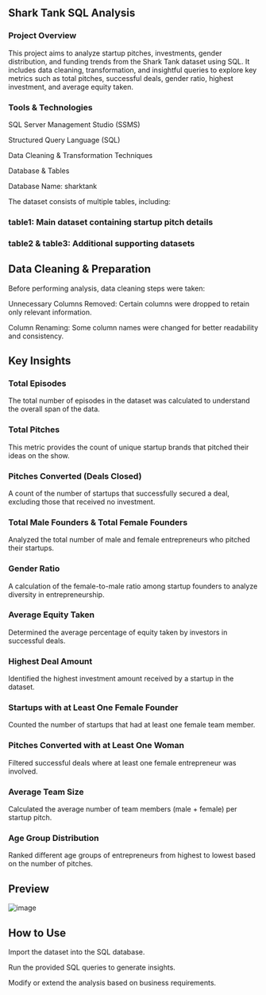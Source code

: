 ## Shark Tank SQL Analysis

### Project Overview

This project aims to analyze startup pitches, investments, gender distribution, and funding trends from the Shark Tank dataset using SQL. It includes data cleaning, transformation, and insightful queries to explore key metrics such as total pitches, successful deals, gender ratio, highest investment, and average equity taken.

### Tools & Technologies

SQL Server Management Studio (SSMS)

Structured Query Language (SQL)

Data Cleaning & Transformation Techniques

Database & Tables

Database Name: sharktank

The dataset consists of multiple tables, including:

### table1: Main dataset containing startup pitch details

### table2 & table3: Additional supporting datasets

## Data Cleaning & Preparation

Before performing analysis, data cleaning steps were taken:

Unnecessary Columns Removed: Certain columns were dropped to retain only relevant information.

Column Renaming: Some column names were changed for better readability and consistency.

## Key Insights

### Total Episodes

The total number of episodes in the dataset was calculated to understand the overall span of the data.

### Total Pitches

This metric provides the count of unique startup brands that pitched their ideas on the show.

### Pitches Converted (Deals Closed)

A count of the number of startups that successfully secured a deal, excluding those that received no investment.

### Total Male Founders & Total Female Founders

Analyzed the total number of male and female entrepreneurs who pitched their startups.

### Gender Ratio

A calculation of the female-to-male ratio among startup founders to analyze diversity in entrepreneurship.

### Average Equity Taken

Determined the average percentage of equity taken by investors in successful deals.

### Highest Deal Amount

Identified the highest investment amount received by a startup in the dataset.

### Startups with at Least One Female Founder

Counted the number of startups that had at least one female team member.

### Pitches Converted with at Least One Woman

Filtered successful deals where at least one female entrepreneur was involved.

### Average Team Size

Calculated the average number of team members (male + female) per startup pitch.

### Age Group Distribution

Ranked different age groups of entrepreneurs from highest to lowest based on the number of pitches.

## Preview
![image](https://github.com/user-attachments/assets/a23fc625-2f33-4057-af20-3054932aedbf)


## How to Use

Import the dataset into the SQL database.

Run the provided SQL queries to generate insights.

Modify or extend the analysis based on business requirements.
